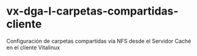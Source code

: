 # vx-dga-l-carpetas-compartidas-cliente
Configuración de carpetas compartidas vía NFS desde el Servidor Caché en el cliente Vitalinux
